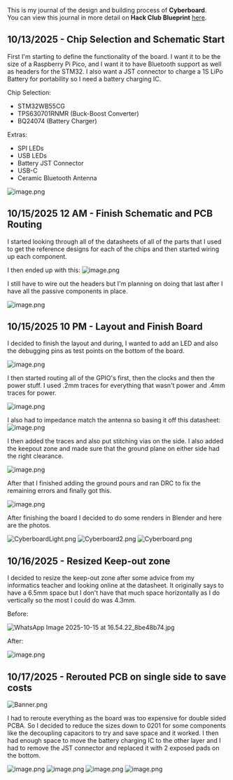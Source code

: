 <!--
  ===================    !!READ THIS NOTICE!!   ====================
  DO NOT edit this file manually. Your changes WILL BE OVERWRITTEN!
  This journal is auto generated and updated by Hack Club Blueprint.
  To edit this file, please edit your journal entries on Blueprint.
  ==================================================================
-->

This is my journal of the design and building process of **Cyberboard**.  
You can view this journal in more detail on **Hack Club Blueprint** [here](https://blueprint.hackclub.com/projects/491).


## 10/13/2025 - Chip Selection and Schematic Start  

First I'm starting to define the functionality of the board. I want it to be the size of a Raspberry Pi Pico, and I want it to have Bluetooth support as well as headers for the STM32. I also want a JST connector to charge a 1S LiPo Battery for portability so I need a battery charging IC.

Chip Selection:

- STM32WB55CG
- TPS630701RNMR (Buck-Boost Converter)
- BQ24074 (Battery Charger)

Extras:

- SPI LEDs
- USB LEDs
- Battery JST Connector
- USB-C
- Ceramic Bluetooth Antenna

![image.png](https://blueprint.hackclub.com/user-attachments/blobs/proxy/eyJfcmFpbHMiOnsiZGF0YSI6MjE0NiwicHVyIjoiYmxvYl9pZCJ9fQ==--56d85a1a33d10cf902e22c7f6eaffa15ef3ebc50/image.png)
  

## 10/15/2025 12 AM - Finish Schematic and PCB Routing  

I started looking through all of the datasheets of all of the parts that I used to get the reference designs for each of the chips and then started wiring up each component.

I then ended up with this:
![image.png](https://blueprint.hackclub.com/user-attachments/blobs/proxy/eyJfcmFpbHMiOnsiZGF0YSI6MjI5MCwicHVyIjoiYmxvYl9pZCJ9fQ==--7e9fd5016f1598f53da14cb4da7e65df2c8ae757/image.png)

I still have to wire out the headers but I'm planning on doing that last after I have all the passive components in place.

![image.png](https://blueprint.hackclub.com/user-attachments/blobs/proxy/eyJfcmFpbHMiOnsiZGF0YSI6MjI5MSwicHVyIjoiYmxvYl9pZCJ9fQ==--5c71dd018c46b06d1b4ad477c20f0dac9140fc65/image.png)
  

## 10/15/2025 10 PM - Layout and Finish Board  

I decided to finish the layout and during, I wanted to add an LED and also the debugging pins as test points on the bottom of the board.

![image.png](https://blueprint.hackclub.com/user-attachments/blobs/proxy/eyJfcmFpbHMiOnsiZGF0YSI6MjQzMiwicHVyIjoiYmxvYl9pZCJ9fQ==--112dd087281849b4809601a72c1e95b8259416ca/image.png)

I then started routing all of the GPIO's first, then the clocks and then the power stuff. I used .2mm traces for everything that wasn't power and .4mm traces for power.

![image.png](https://blueprint.hackclub.com/user-attachments/blobs/proxy/eyJfcmFpbHMiOnsiZGF0YSI6MjQzMywicHVyIjoiYmxvYl9pZCJ9fQ==--6b26a75ae867de93401ac9a273f6dccc0e82a911/image.png)

I also had to impedance match the antenna so basing it off this datasheet:
![image.png](https://blueprint.hackclub.com/user-attachments/blobs/proxy/eyJfcmFpbHMiOnsiZGF0YSI6MjQzNCwicHVyIjoiYmxvYl9pZCJ9fQ==--6fe7802ff5522970416dfaf0142bda1fe8ab5947/image.png)

I then added the traces and also put stitching vias on the side. I also added the keepout zone and made sure that the ground plane on either side had the right clearance.

![image.png](https://blueprint.hackclub.com/user-attachments/blobs/proxy/eyJfcmFpbHMiOnsiZGF0YSI6MjQzNSwicHVyIjoiYmxvYl9pZCJ9fQ==--ed4a1f11a4b77efb12c7438e27f2d53b7a86344c/image.png)

After that I finished adding the ground pours and ran DRC to fix the remaining errors and finally got this.

![image.png](https://blueprint.hackclub.com/user-attachments/blobs/proxy/eyJfcmFpbHMiOnsiZGF0YSI6MjQzNiwicHVyIjoiYmxvYl9pZCJ9fQ==--5393cd550d684cd08f26d7520e67cb55009b96d1/image.png)

After finishing the board I decided to do some renders in Blender and here are the photos.

![CyberboardLight.png](https://blueprint.hackclub.com/user-attachments/blobs/proxy/eyJfcmFpbHMiOnsiZGF0YSI6MjQzOSwicHVyIjoiYmxvYl9pZCJ9fQ==--0e40f0e3e02df0d3623e49b6a048985105e0a88f/CyberboardLight.png)
![Cyberboard2.png](https://blueprint.hackclub.com/user-attachments/blobs/proxy/eyJfcmFpbHMiOnsiZGF0YSI6MjQzNywicHVyIjoiYmxvYl9pZCJ9fQ==--0f7bcd34039d5855103f026234150fb0eac1fa59/Cyberboard2.png)
![Cyberboard.png](https://blueprint.hackclub.com/user-attachments/blobs/proxy/eyJfcmFpbHMiOnsiZGF0YSI6MjQzOCwicHVyIjoiYmxvYl9pZCJ9fQ==--61a0edd693f86a98079fe7fba625afcbb7b25a9d/Cyberboard.png)





  

## 10/16/2025 - Resized Keep-out zone  

I decided to resize the keep-out zone after some advice from my informatics teacher and looking online at the datasheet. It originally says to have a 6.5mm space but I don't have that much space horizontally as I do vertically so the most I could do was 4.3mm.

Before: 

![WhatsApp Image 2025-10-15 at 16.54.22_8be48b74.jpg](https://blueprint.hackclub.com/user-attachments/blobs/proxy/eyJfcmFpbHMiOnsiZGF0YSI6MjQ4MSwicHVyIjoiYmxvYl9pZCJ9fQ==--afbc8d7c5427cae3a0aa33655753bee44c9e9f0e/WhatsApp%20Image%202025-10-15%20at%2016.54.22_8be48b74.jpg)

After:

![image.png](https://blueprint.hackclub.com/user-attachments/blobs/proxy/eyJfcmFpbHMiOnsiZGF0YSI6MjQ4MywicHVyIjoiYmxvYl9pZCJ9fQ==--a7190d1decd4297d3a22a325258b947dfc716853/image.png)
  

## 10/17/2025 - Rerouted PCB on single side to save costs  

![Banner.png](https://blueprint.hackclub.com/user-attachments/blobs/proxy/eyJfcmFpbHMiOnsiZGF0YSI6MjU4OSwicHVyIjoiYmxvYl9pZCJ9fQ==--9c4125c5295b92dd5bb4bd266fb80045ed278b0c/Banner.png)

I had to reroute everything as the board was too expensive for double sided PCBA. So I decided to reduce the sizes down to 0201 for some components like the decoupling capacitors to try and save space and it worked. I then had enough space to move the battery charging IC to the other layer and I had to remove the JST connector and replaced it with 2 exposed pads on the bottom.

![image.png](https://blueprint.hackclub.com/user-attachments/blobs/proxy/eyJfcmFpbHMiOnsiZGF0YSI6MjU4NSwicHVyIjoiYmxvYl9pZCJ9fQ==--7ac980313a5dce8e76b065ca021ac27b7e3485aa/image.png)
![image.png](https://blueprint.hackclub.com/user-attachments/blobs/proxy/eyJfcmFpbHMiOnsiZGF0YSI6MjU4NiwicHVyIjoiYmxvYl9pZCJ9fQ==--afe0d03d1c7978641ad84def1e3fef29902351e9/image.png)
![image.png](https://blueprint.hackclub.com/user-attachments/blobs/proxy/eyJfcmFpbHMiOnsiZGF0YSI6MjU4NywicHVyIjoiYmxvYl9pZCJ9fQ==--0ea09bfaf6cad50952fa2eacc917f46d81d1a35e/image.png)
![image.png](https://blueprint.hackclub.com/user-attachments/blobs/proxy/eyJfcmFpbHMiOnsiZGF0YSI6MjU4OCwicHVyIjoiYmxvYl9pZCJ9fQ==--d1de2e4e4c3c83d7c9e55a62eb6446f19a0313bc/image.png)  


